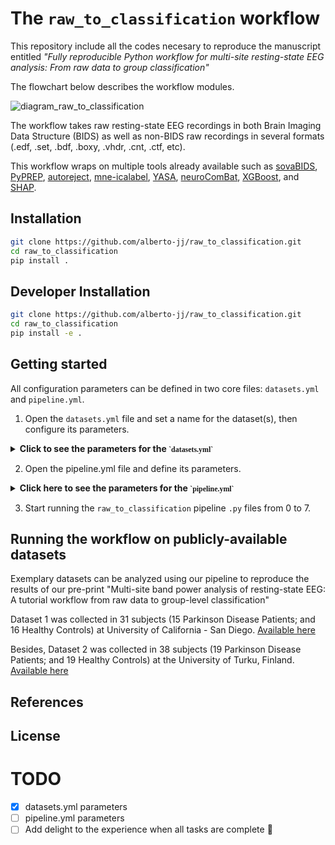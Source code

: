 # The ``raw_to_classification`` workflow

This repository include all the codes necesary to reproduce the manuscript entitled *"Fully reproducible Python workflow for multi-site resting-state EEG analysis: From raw data to group classification"*

The flowchart below describes the workflow modules.

![diagram_raw_to_classification](https://user-images.githubusercontent.com/71186117/225244708-b0227c35-eef3-42c1-b649-b619e1b41851.png)

The workflow takes raw resting-state EEG recordings in both Brain Imaging Data Structure (BIDS) as well as non-BIDS raw recordings in several formats (.edf, .set, .bdf, .boxy, .vhdr, .cnt, .ctf, etc).

This workflow wraps on multiple tools already available such as [sovaBIDS](https://github.com/yjmantilla/sovabids), [PyPREP](https://github.com/sappelhoff/pyprep), [autoreject](https://github.com/autoreject/autoreject), [mne-icalabel](https://github.com/mne-tools/mne-icalabel), [YASA](https://github.com/raphaelvallat/yasa), [neuroComBat](https://github.com/Jfortin1/ComBatHarmonization), [XGBoost](https://github.com/dmlc/xgboost), and [SHAP](https://github.com/slundberg/shap).


## Installation

```bash
git clone https://github.com/alberto-jj/raw_to_classification.git
cd raw_to_classification
pip install .
```

## Developer Installation

```bash
git clone https://github.com/alberto-jj/raw_to_classification.git
cd raw_to_classification
pip install -e .
```

## Getting started
All configuration parameters can be defined in two core files: `datasets.yml` and `pipeline.yml`.

1. Open the `datasets.yml` file and set a name for the dataset(s), then configure its parameters.

<details>
    <summary><b> Click to see the parameters for the <code style="font-family: consolas;">`datasets.yml`</code></b> </summary>
    <p>

| Parameter | Input type | Description |
| --- | --- | --- |
| **`url`** | [`str`](https://docs.python.org/3/library/stdtypes.html#str), optional | URL address of the dataset. |
| **`dataset_label`** | [`str`](https://docs.python.org/3/library/stdtypes.html#str), required | Identifier label for the dataset. |
| **`participants_file`** | [`str`](https://docs.python.org/3/library/stdtypes.html#str), required | Path to the participants metadata file. If data is in BIDS format, fill-in the path to the "participants.tsv" file. |
| **`reader`** | optional |  Fill below the desired <ins>reader function</ins> and its <ins>arguments</ins>. ***Only useful if metadata is NOT in BIDS format*** |
| *`function`* | [`str`](https://docs.python.org/3/library/stdtypes.html#str), optional  | Reader function to be used to read the participants metadata (e.g. pd.read_excel, pd.read_csv).
| *`args`* | [`str`](https://docs.python.org/3/library/stdtypes.html#str), optional  | Fill below the arguments for the reader function (e.g. delimiter: "\\t", or "{}" if no used arguments).
| **`df_transform`** | [`str`](https://docs.python.org/3/library/stdtypes.html#str), optional |  Write any function to organize metadata file (e.g. "df=df.dropna(subset =['id'])"). ***Only useful if metadata is NOT in BIDS format*** |
| **`cleaned_participants`** | [`str`](https://docs.python.org/3/library/stdtypes.html#str), optional  | Path to the resulting participants.tsv after using `reader` or `df_transform` functions.
| **`raw_layout`** | required  | Fill below the arguments for the raw layout.
| *`extension`* | [`str`](https://docs.python.org/3/library/stdtypes.html#str), required  | Extension of the raw files (e.g. ".edf", ".set").
| *`suffix`* | [`str`](https://docs.python.org/3/library/stdtypes.html#str), required  | Suffix for BIDS format (e.g. "eeg").
| *`return_type`* | [`str`](https://docs.python.org/3/library/stdtypes.html#str), required  | Return a list with the desired output (e.g. "filename").
| *`task`* | [`str`](https://docs.python.org/3/library/stdtypes.html#str), required  | Task label according to BIDS specification (e.g. "rest", "eyesClosed").
| **`example_file`** | [`str`](https://docs.python.org/3/library/stdtypes.html#str), required  | Path to an exemplary file wether in BIDS or Non-BIDS format.
| **`ch_names`** | [`list`](https://docs.python.org/3/library/stdtypes.html#list), required  | List of Channel names in standard format (i.e. Fp1, Oz).
| **`PowerLineFrequency`** | [`int`](https://docs.python.org/3/library/functions.html#int), required  | Power line noise in Hz.
| **`bids_root`** | [`str`](https://docs.python.org/3/library/stdtypes.html#str), required  | Path to the BIDS root folder.
| **`sovabids`** | optional  | Use the `paths` and `rules` parameters to convert into BIDS.
| *`paths`* | | Use the `source_path` and `bids_path` parameters as detailed below.
| `source_path` |[`str`](https://docs.python.org/3/library/stdtypes.html#str)  | Path of the folder with the source files.
| `bids_path` | [`str`](https://docs.python.org/3/library/stdtypes.html#str) | Path of the folder with the BIDS converted data.
| *`rules`* | | Use the `source_path` and `bids_path` parameters as detailed below.
| `dataset_description` | [`str`](https://docs.python.org/3/library/stdtypes.html#str) | Description of the current dataset.
| `Name` |  [`str`](https://docs.python.org/3/library/stdtypes.html#str) | Dataset name.
| `Authors` | [`str`](https://docs.python.org/3/library/stdtypes.html#str)  | Names of the authors of the dataset.
| `sidecar` | | Define below the configurations of the sidecar file.
| `PowerLineFrequency` | [`int`](https://docs.python.org/3/library/functions.html#int)  | Power line noise, noted for visualization and inspection.
| `EEGReference` |  [`str`](https://docs.python.org/3/library/stdtypes.html#str) | Reference channel.
| *`channels`* | | Define below the channels.tsv file. 
| `type` |   | This property allow us to overwrite channel types inferred by MNE 'HEOG', 'VEOG'. Here the syntax is "<channel name> : <channel type according to bids notation>" (e.g. HEOG : HEOG).
| `VEOG` |  [`str`](https://docs.python.org/3/library/stdtypes.html#str) | Vertical EOG channel.
| `HEOG` |  [`str`](https://docs.python.org/3/library/stdtypes.html#str) | Horizontal EOG channel.
| *`non-bids`* |   | Additional configuration not belonging specifically to any of the previous objects
| `eeg_extension` |  | | Sets which extension to read as an eeg file.
| `path_analysis` |  | | Some bids properties can be inferred from the path of the source files.
| `pattern` |  | | TBD
| `operation` |  | | TBD
| `entities.subject` |  | | TBD
| `entities.task` |  | | TBD
| *`file_filter`* |  | | TBD
| `exclude` |  | | TBD

</p>
</details>


2. Open the pipeline.yml file and define its parameters.
      
<details>
    <summary><b> Click here to see the parameters for the <code style="font-family: consolas;">`pipeline.yml`</code></b> </summary>
    <p>

| Parameter | Input type | Description |
| --- | --- | --- |
| **`url`** | [`str`](https://docs.python.org/3/library/stdtypes.html#str), optional | URL address of the dataset. |
| **`dataset_label`** | [`str`](https://docs.python.org/3/library/stdtypes.html#str), required | Identifier label for the dataset. |
| **`participants_file`** | [`str`](https://docs.python.org/3/library/stdtypes.html#str), required | Path to the participants metadata file. If data is in BIDS format, fill-in the path to the "participants.tsv" file. |
| **`reader`** | optional |  Fill below the desired <ins>reader function</ins> and its <ins>arguments</ins>. ***Only useful if metadata is NOT in BIDS format*** |
| *`function`* | [`str`](https://docs.python.org/3/library/stdtypes.html#str), optional  | Reader function to be used to read the participants metadata (e.g. pd.read_excel, pd.read_csv).
| *`args`* | [`str`](https://docs.python.org/3/library/stdtypes.html#str), optional  | Fill below the arguments for the reader function (e.g. delimiter: "\\t", or "{}" if no used arguments).
| **`df_transform`** | [`str`](https://docs.python.org/3/library/stdtypes.html#str), optional |  Write any function to organize metadata file (e.g. "df=df.dropna(subset =['id'])"). ***Only useful if metadata is NOT in BIDS format*** |
| **`cleaned_participants`** | [`str`](https://docs.python.org/3/library/stdtypes.html#str), optional  | Path to the resulting participants.tsv after using `reader` or `df_transform` functions.
| **`raw_layout`** | required  | Fill below the arguments for the raw layout.
| *`extension`* | [`str`](https://docs.python.org/3/library/stdtypes.html#str), required  | Extension of the raw files (e.g. ".edf", ".set").
| *`suffix`* | [`str`](https://docs.python.org/3/library/stdtypes.html#str), required  | Suffix for BIDS format (e.g. "eeg").
| *`return_type`* | [`str`](https://docs.python.org/3/library/stdtypes.html#str), required  | Return a list with the desired output (e.g. "filename").
| *`task`* | [`str`](https://docs.python.org/3/library/stdtypes.html#str), required  | Task label according to BIDS specification (e.g. "rest", "eyesClosed").
| **`example_file`** | [`str`](https://docs.python.org/3/library/stdtypes.html#str), required  | Path to an exemplary file wether in BIDS or Non-BIDS format.
| **`ch_names`** | [`list`](https://docs.python.org/3/library/stdtypes.html#list), required  | List of Channel names in standard format (i.e. Fp1, Oz).
| **`PowerLineFrequency`** | [`int`](https://docs.python.org/3/library/functions.html#int), required  | Power line noise in Hz.
| **`bids_root`** | [`str`](https://docs.python.org/3/library/stdtypes.html#str), required  | Path to the BIDS root folder.
| **`sovabids`** | optional  | Use the `paths` and `rules` parameters to convert into BIDS.
| *`paths`* | | Use the `source_path` and `bids_path` parameters as detailed below.
| `source_path` |[`str`](https://docs.python.org/3/library/stdtypes.html#str)  | Path of the folder with the source files.
| `bids_path` | [`str`](https://docs.python.org/3/library/stdtypes.html#str) | Path of the folder with the BIDS converted data.
| *`rules`* | | Use the `source_path` and `bids_path` parameters as detailed below.
| `dataset_description` | [`str`](https://docs.python.org/3/library/stdtypes.html#str) | Description of the current dataset.
| `Name` |  [`str`](https://docs.python.org/3/library/stdtypes.html#str) | Dataset name.
| `Authors` | [`str`](https://docs.python.org/3/library/stdtypes.html#str)  | Names of the authors of the dataset.
| `sidecar` | | Define below the configurations of the sidecar file.
| `PowerLineFrequency` | [`int`](https://docs.python.org/3/library/functions.html#int)  | Power line noise, noted for visualization and inspection.
| `EEGReference` |  [`str`](https://docs.python.org/3/library/stdtypes.html#str) | Reference channel.
| *`channels`* | | Define below the channels.tsv file. 
| `type` |   | This property allow us to overwrite channel types inferred by MNE 'HEOG', 'VEOG'. Here the syntax is "<channel name> : <channel type according to bids notation>" (e.g. HEOG : HEOG).
| `VEOG` |  [`str`](https://docs.python.org/3/library/stdtypes.html#str) | Vertical EOG channel.
| `HEOG` |  [`str`](https://docs.python.org/3/library/stdtypes.html#str) | Horizontal EOG channel.
| *`non-bids`* |   | Additional configuration not belonging specifically to any of the previous objects
| `eeg_extension` |  | | Sets which extension to read as an eeg file.
| `path_analysis` |  | | Some bids properties can be inferred from the path of the source files.
| `pattern` |  | | TBD
| `operation` |  | | TBD
| `entities.subject` |  | | TBD
| `entities.task` |  | | TBD
| *`file_filter`* |  | | TBD
| `exclude` |  | | TBD

</p>
</details>

3. Start running the `raw_to_classification` pipeline `.py` files from 0 to 7.



## Running the workflow on publicly-available datasets

Exemplary datasets can be analyzed using our pipeline to reproduce the results of our pre-print "Multi-site band power analysis of resting-state EEG: A tutorial workflow from raw data to group-level classification"

Dataset 1 was collected in 31 subjects (15 Parkinson Disease Patients; and 16 Healthy Controls) at University of California - San Diego. [Available here](
https://openneuro.org/datasets/ds002778/versions/1.0.2)

Besides, Dataset 2 was collected in 38 subjects (19 Parkinson Disease Patients; and 19 Healthy Controls) at the University of Turku, Finland.
[Available here](https://osf.io/pehj9/)


## References

## License


# TODO
- [x] datasets.yml parameters
- [ ] pipeline.yml parameters
- [ ] Add delight to the experience when all tasks are complete :tada:     
